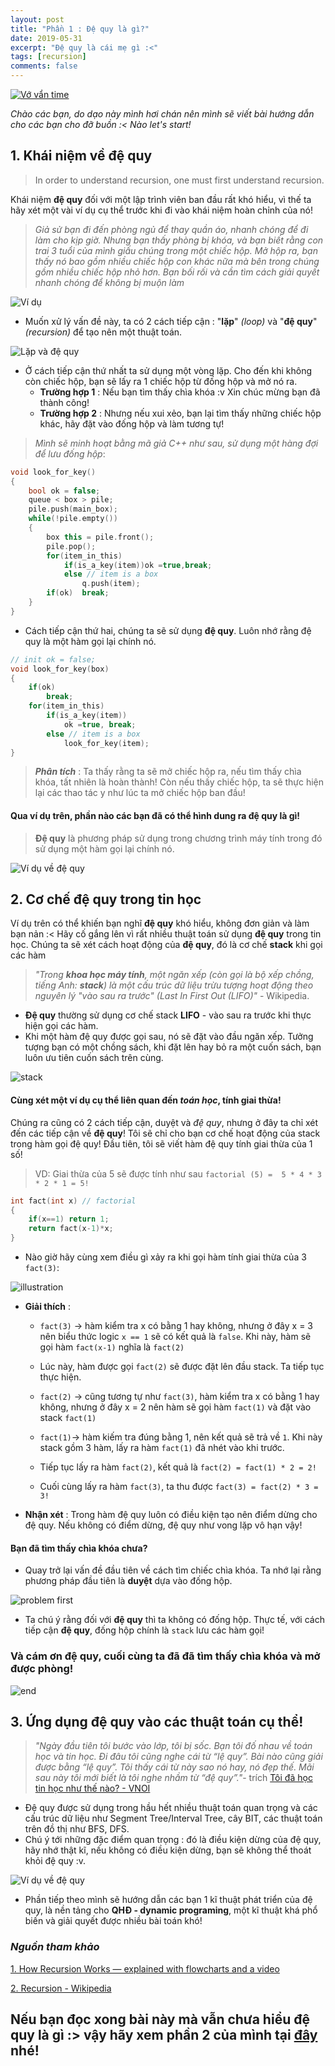 ```yaml
---
layout: post
title: "Phần 1 : Đệ quy là gì?"
date: 2019-05-31
excerpt: "Đệ quy là cái mẹ gì :<"
tags: [recursion]
comments: false
---
```

<a href="https://www.facebook.com/ptl8210/posts/2234000946833871" target="_blank"><img src="https://scontent.fhph1-2.fna.fbcdn.net/v/t1.0-9/61622081_2393975730836391_4739488860583493632_n.jpg?_nc_cat=103&_nc_oc=AQm6Lcf9EqU_otXzUHz5qmiWwYD3Vc7RszWrOfnXnIAF1vnDPFXT96J1LePTwfipecbrPsdY1ZxTUhqhTB083sNO&_nc_ht=scontent.fhph1-2.fna&oh=c0a48d65a9df0022b9dc4e232a91092c&oe=5D52A7EF" alt="Vớ vẩn time" /></a>


*Chào các bạn, do dạo này mình hơi chán nên mình sẽ viết bài hướng dẫn cho các bạn cho đỡ buồn :< Nào let's start!*


## 1. Khái niệm về đệ quy
> In order to understand recursion, one must first understand recursion.

Khái niệm **đệ quy** đối với một lập trình viên ban đầu rất khó hiểu, vì thế ta hãy xét một vài ví dụ cụ thể trước khi đi vào khái niệm hoàn chỉnh của nó!

> *Giả sử bạn đi đến phòng ngủ để thay quần áo, nhanh chóng để đi làm cho kịp giờ. Nhưng bạn thấy phòng bị khóa, và bạn biết rằng con trai 3 tuổi của mình giấu chúng trong một chiếc hộp. Mở hộp ra, bạn thấy nó bao gồm nhiều chiếc hộp con khác nữa mà bên trong chúng gồm nhiều chiếc hộp nhỏ hơn. Bạn bối rối và cần tìm cách giải quyết nhanh chóng để không bị muộn làm*

![Ví dụ](https://cdn-images-1.medium.com/max/800/1*FVSUmSQEEsagXaKa_ajtvA.png)

- Muốn xử lý vấn đề này, ta có 2 cách tiếp cận : "**lặp**" *(loop)* và "**đệ quy**" *(recursion)*  để tạo nên một thuật toán.

![Lặp và đệ quy](https://cdn-images-1.medium.com/max/800/1*QrQ5uFKIhK3jQSFYeRBIRg.png)

- Ở cách tiếp cận thứ nhất ta sử dụng một vòng lặp. Cho đến khi không còn chiếc hộp, bạn sẽ lấy ra 1 chiếc hộp từ đống hộp và mở nó ra. 
  - **Trường hợp 1** : Nếu bạn tìm thấy chìa khóa :v Xin chúc mừng bạn đã thành công!
  - **Trường hợp 2** : Nhưng nếu xui xẻo, bạn lại tìm thấy những chiếc hộp khác, hãy đặt vào đống hộp và làm tương tự!

> *Mình sẽ minh hoạt bằng mã giả C++ như sau, sử dụng một hàng đợi để lưu đống hộp*:

``` cpp
void look_for_key()
{
    bool ok = false;
    queue < box > pile;
    pile.push(main_box);
    while(!pile.empty())
    {
        box this = pile.front();
        pile.pop();
        for(item_in_this)
            if(is_a_key(item))ok =true,break;
            else // item is a box
                q.push(item);
        if(ok)  break;
    }
}
```
- Cách tiếp cận thứ hai, chúng ta sẽ sử dụng **đệ quy**. Luôn nhớ rằng đệ quy là một hàm gọi lại chính nó.

``` cpp
// init ok = false;
void look_for_key(box)
{
    if(ok)
        break;
    for(item_in_this)
        if(is_a_key(item))
            ok =true, break;
        else // item is a box
            look_for_key(item);
}
```
> ***Phân tích*** : Ta thấy rằng ta sẽ mở chiếc hộp ra, nếu tìm thấy chìa khóa, tất nhiên là hoàn thành! Còn nếu thấy chiếc hộp, ta sẽ thực hiện lại các thao tác y như lúc ta mở chiếc hộp ban đầu!

#### Qua ví dụ trên, phần nào các bạn đã có thể hình dung ra đệ quy là gì!

> **Đệ quy** là phương pháp sử dụng trong chương trình máy tính trong đó sử dụng một hàm gọi lại chính nó.

![Ví dụ về đệ quy](https://media.giphy.com/media/39t0oKaT84gHgM2E63/giphy.gif)

## 2. Cơ chế đệ quy trong tin học

Ví dụ trên có thể khiến bạn nghĩ **đệ quy** khó hiểu, không đơn giản và làm bạn nản :< Hãy cố gắng lên vì rất nhiều thuật toán sử dụng **đệ quy** trong tin học. Chúng ta sẽ xét cách hoạt động của **đệ quy**, đó là cơ chế **stack** khi gọi các hàm

>*"Trong **khoa học máy tính**, một ngăn xếp (còn gọi là bộ xếp chồng, tiếng Anh: **stack**) là một cấu trúc dữ liệu trừu tượng hoạt động theo nguyên lý "vào sau ra trước" (Last In First Out (LIFO)"* - Wikipedia.

- **Đệ quy** thường sử dụng cơ chế stack **LIFO** - vào sau ra trước khi thực hiện gọi các hàm.
- Khi một hàm đệ quy được gọi sau, nó sẽ đặt vào đầu ngăn xếp. Tưởng tượng bạn có một chồng sách, khi đặt lên hay bỏ ra một cuốn sách, bạn luôn ưu tiên cuốn sách trên cùng.

![stack](https://visualgo.net/img/stack_illustration.png)

#### Cùng xét một ví dụ cụ thể liên quan đến *toán học*, tính giai thừa! 

Chúng ra cũng có 2 cách tiếp cận, duyệt và *đệ quy*, nhưng ở đây ta chỉ xét đến các tiếp cận về **đệ quy**! Tôi sẽ chỉ cho bạn cơ chế hoạt động của stack trong hàm gọi đệ quy! Đầu tiên, tôi sẽ viết hàm đệ quy tính giai thừa của 1 số! 

> VD: Giai thừa của 5 sẽ được tính như sau `factorial (5) =  5 * 4 * 3 * 2 * 1 = 5!`

``` cpp
int fact(int x) // factorial
{
    if(x==1) return 1;
    return fact(x-1)*x;
}
```
- Nào giờ hãy cùng xem điều gì xảy ra khi gọi hàm tính giai thừa của 3 `fact(3)`:

![illustration](https://cdn-images-1.medium.com/max/800/1*YRkMsMPRFAt8Y9BiC0QVDg.png)

 - **Giải thích** : 
 
    - `fact(3)` -> hàm kiểm tra  x có bằng 1 hay không, nhưng ở đây x = 3 nên biểu thức logic `x == 1` sẽ có kết quả là `false`. Khi này, hàm sẽ gọi hàm `fact(x-1)` nghĩa là `fact(2)`
    - Lúc này, hàm được gọi `fact(2)` sẽ được đặt lên đầu stack. Ta tiếp tục thực hiện.

    - `fact(2)` -> cũng tương tự như `fact(3)`, hàm kiểm tra  x có bằng 1 hay không, nhưng ở đây x = 2 nên hàm sẽ gọi hàm `fact(1)` và đặt vào stack `fact(1)`

    - `fact(1)`-> hàm kiếm tra đúng bằng 1, nên kết quả sẽ trả về `1`. Khi này stack gồm 3 hàm, lấy ra hàm `fact(1)` đã nhét vào khi trước.

    - Tiếp tục lấy ra hàm `fact(2)`, kết quả là `fact(2) = fact(1) * 2 = 2!`

    - Cuối cùng lấy ra hàm `fact(3)`, ta thu được `fact(3) = fact(2) * 3 = 3!`

- **Nhận xét** :
Trong hàm đệ quy luôn có điều kiện tạo nên điểm dừng cho đệ quy. Nếu không có điểm dừng, đệ quy như vong lặp vô hạn vậy!

#### Bạn đã tìm thấy chìa khóa chưa?
- Quay trở lại vấn đề đầu tiên về cách tìm chiếc chìa khóa. Ta nhớ lại rằng phương pháp đầu tiên là **duyệt** dựa vào đống hộp. 

![problem first](https://cdn-images-1.medium.com/max/800/1*qFezr1s9YpK6-GsMJqwhOA.png)

- Ta chú ý rằng đối với **đệ quy** thì ta không có đống hộp. Thực tế, với cách tiếp cận **đệ quy**, đống hộp chính là `stack` lưu các hàm gọi!
### **Và cám ơn đệ quy, cuối cùng ta đã đã tìm thấy chìa khóa và mở được phòng!**

![end](https://cdn-images-1.medium.com/max/800/1*8Y0_goJ5oKvt1tzSX4d8Tw.png)

## 3. Ứng dụng đệ quy vào các thuật toán cụ thể!
>*"Ngày đầu tiên tôi bước vào lớp, tôi bị sốc. Bạn tôi đố nhau về toán học và tin học. Đi đâu tôi cũng nghe cái từ “lệ quy”. Bài nào cũng giải được bằng “lệ quy”. Tôi thấy cái từ này sao nó hay, nó đẹp thế. Mãi sau này tôi mới biết là tôi nghe nhầm từ “đệ quy”."*- trích 
> [Tôi đã học tin học như thế nào? - VNOI](http://vnoi.info/wiki/algo/basic/hoc-tin-the-nao-1)

- Đệ quy được sử dụng trong hầu hết nhiều thuật toán quan trọng và các cấu trúc dữ liệu như Segment Tree/Interval Tree, cây BIT, các thuật toán trên đồ thị như BFS, DFS.
- Chú ý tới những đặc điểm quan trọng : đó là điều kiện dừng của đệ quy, hãy nhớ thật kĩ, nếu không có điều kiện dừng, bạn sẽ không thể thoát khỏi đệ quy :v. 

![Ví dụ về đệ quy](https://scontent.fhph1-1.fna.fbcdn.net/v/t1.0-9/33788776_2043965972590796_7349119704121737216_n.jpg?_nc_cat=102&_nc_oc=AQmyRMZGnYKycVG-ker0hWNEPLj7rSA_L5IopOLN1FUTwhRz8PlwYvcsVtDFvStP8BNrMeWgd86DO_o3wHHfZjyA&_nc_ht=scontent.fhph1-1.fna&oh=dc1c28378e6d92da40e22c4c06f9a312&oe=5D5A1634)

- Phần tiếp theo mình sẽ hướng dẫn các bạn 1 kĩ thuật phát triển của đệ quy, là nền tảng cho **QHĐ - dynamic programing**, một kĩ thuật khá phổ biến và giải quyết được nhiều bài toán khó!

### *Nguồn tham khảo*
[1. How Recursion Works — explained with flowcharts and a video](https://www.freecodecamp.org/news/how-recursion-works-explained-with-flowcharts-and-a-video-de61f40cb7f9/?fbclid=IwAR0BuND5qACD4EGKJJ2VUvgHSIR8ciO8bAF1Qql8LsphTltUGIDjXIAxkBk)

[2. Recursion - Wikipedia](https://en.wikipedia.org/wiki/Recursion)

## Nếu bạn đọc xong bài này mà vẫn chưa hiểu đệ quy là gì :> vậy hãy xem phần 2 của mình tại [đây](https://phanlong2811.github.io/recursion-2) nhé! 
